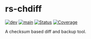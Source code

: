 # rs-chdiff

[![dev](https://github.com/soerenkoehler/rs-chdiff/actions/workflows/rs-chdiff-dev.yml/badge.svg)](https://github.com/soerenkoehler/rs-chdiff/actions/workflows/rs-chdiff-dev.yml) 
[![main](https://github.com/soerenkoehler/rs-chdiff/actions/workflows/rs-chdiff-main.yml/badge.svg)](https://github.com/soerenkoehler/rs-chdiff/actions/workflows/rs-chdiff-main.yml) 
[![Status](https://sonarcloud.io/api/project_badges/measure?project=soerenkoehler_rs-chdiff&metric=alert_status)](https://sonarcloud.io/project/overview?id=soerenkoehler_rs-chdiff) 
[![Coverage](https://sonarcloud.io/api/project_badges/measure?project=soerenkoehler_rs-chdiff&metric=coverage)](https://sonarcloud.io/summary/new_code?id=soerenkoehler_rs-chdiff)

A checksum based diff and backup tool.
